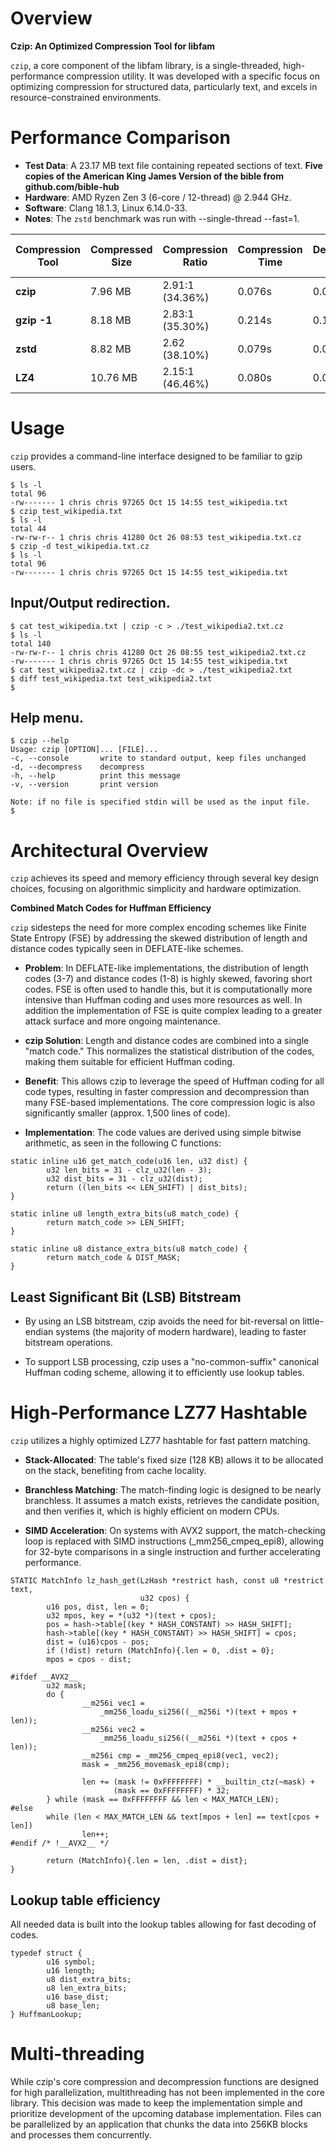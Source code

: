 # Overview

**Czip: An Optimized Compression Tool for libfam**

`czip`, a core component of the libfam library, is a single-threaded, high-performance compression utility. It was developed with a specific focus on optimizing compression for structured data, particularly text, and excels in resource-constrained environments.

# Performance Comparison

- **Test Data**: A 23.17 MB text file containing repeated sections of text. **Five copies of the American King James Version of the bible from github.com/bible-hub**
- **Hardware**: AMD Ryzen Zen 3 (6-core / 12-thread) @ 2.944 GHz.
- **Software**: Clang 18.1.3, Linux 6.14.0-33.
- **Notes**: The `zstd` benchmark was run with --single-thread --fast=1.

| Compression Tool        | Compressed Size | Compression Ratio | Compression Time | Decompression Time | Memory Usage (Compression) | Memory Usage (Decompression) |
|-------------|-----------------|-------------------|------------------|--------------------|----------------------------|------------------------------|
| **czip**    | 7.96 MB         | 2.91:1 (34.36%)   | 0.076s           | 0.033s             | 1.8 MB                     | 1.3 MB                       |
| **gzip -1** | 8.18 MB         | 2.83:1 (35.30%)   | 0.214s           | 0.119s             | 1.8 MB                      | 1.5 MB                        |
| **zstd**    | 8.82 MB   | 2.62 (38.10%)           | 0.079s           | 0.023s             | 22.8 MB                     | 5.0 MB            |
| **LZ4**     | 10.76 MB        | 2.15:1 (46.46%)   | 0.080s           | 0.035s             | 9.7 MB                      | 1.6 MB                       |

# Usage

`czip` provides a command-line interface designed to be familiar to gzip users.

```
$ ls -l 
total 96
-rw------- 1 chris chris 97265 Oct 15 14:55 test_wikipedia.txt
$ czip test_wikipedia.txt
$ ls -l
total 44
-rw-rw-r-- 1 chris chris 41280 Oct 26 08:53 test_wikipedia.txt.cz
$ czip -d test_wikipedia.txt.cz
$ ls -l 
total 96
-rw------- 1 chris chris 97265 Oct 15 14:55 test_wikipedia.txt
```

## Input/Output redirection.

```
$ cat test_wikipedia.txt | czip -c > ./test_wikipedia2.txt.cz   
$ ls -l
total 140
-rw-rw-r-- 1 chris chris 41280 Oct 26 08:55 test_wikipedia2.txt.cz
-rw------- 1 chris chris 97265 Oct 15 14:55 test_wikipedia.txt
$ cat test_wikipedia2.txt.cz | czip -dc > ./test_wikipedia2.txt
$ diff test_wikipedia.txt test_wikipedia2.txt
$ 
```

## Help menu.

```
$ czip --help
Usage: czip [OPTION]... [FILE]...
-c, --console       write to standard output, keep files unchanged
-d, --decompress    decompress
-h, --help          print this message
-v, --version       print version

Note: if no file is specified stdin will be used as the input file.
$ 
```

# Architectural Overview

`czip` achieves its speed and memory efficiency through several key design choices, focusing on algorithmic simplicity and hardware optimization.

**Combined Match Codes for Huffman Efficiency**

`czip` sidesteps the need for more complex encoding schemes like Finite State Entropy (FSE) by addressing the skewed distribution of length and distance codes typically seen in DEFLATE-like schemes.

- **Problem**: In DEFLATE-like implementations, the distribution of length codes (3-7) and distance codes (1-8) is highly skewed, favoring short codes. FSE is often used to handle this, but it is computationally more intensive than Huffman coding and uses more resources as well. In addition the implementation of FSE is quite complex leading to a greater attack surface and more ongoing maintenance.

- **czip Solution**: Length and distance codes are combined into a single "match code." This normalizes the statistical distribution of the codes, making them suitable for efficient Huffman coding.

- **Benefit**: This allows czip to leverage the speed of Huffman coding for all code types, resulting in faster compression and decompression than many FSE-based implementations. The core compression logic is also significantly smaller (approx. 1,500 lines of code).

- **Implementation**: The code values are derived using simple bitwise arithmetic, as seen in the following C functions:

```
static inline u16 get_match_code(u16 len, u32 dist) {
        u32 len_bits = 31 - clz_u32(len - 3);
        u32 dist_bits = 31 - clz_u32(dist);
        return ((len_bits << LEN_SHIFT) | dist_bits);
}

static inline u8 length_extra_bits(u8 match_code) {
        return match_code >> LEN_SHIFT;
}

static inline u8 distance_extra_bits(u8 match_code) {
        return match_code & DIST_MASK;
}
```

## Least Significant Bit (LSB) Bitstream

- By using an LSB bitstream, czip avoids the need for bit-reversal on little-endian systems (the majority of modern hardware), leading to faster bitstream operations.

- To support LSB processing, czip uses a "no-common-suffix" canonical Huffman coding scheme, allowing it to efficiently use lookup tables.

# High-Performance LZ77 Hashtable

`czip` utilizes a highly optimized LZ77 hashtable for fast pattern matching.

- **Stack-Allocated**: The table's fixed size (128 KB) allows it to be allocated on the stack, benefiting from cache locality.

- **Branchless Matching**: The match-finding logic is designed to be nearly branchless. It assumes a match exists, retrieves the candidate position, and then verifies it, which is highly efficient on modern CPUs.

- **SIMD Acceleration**: On systems with AVX2 support, the match-checking loop is replaced with SIMD instructions (_mm256_cmpeq_epi8), allowing for 32-byte comparisons in a single instruction and further accelerating performance.

```
STATIC MatchInfo lz_hash_get(LzHash *restrict hash, const u8 *restrict text,
                             u32 cpos) {
        u16 pos, dist, len = 0;
        u32 mpos, key = *(u32 *)(text + cpos);
        pos = hash->table[(key * HASH_CONSTANT) >> HASH_SHIFT];
        hash->table[(key * HASH_CONSTANT) >> HASH_SHIFT] = cpos;
        dist = (u16)cpos - pos;
        if (!dist) return (MatchInfo){.len = 0, .dist = 0};
        mpos = cpos - dist;

#ifdef __AVX2__
        u32 mask;
        do {
                __m256i vec1 =
                    _mm256_loadu_si256((__m256i *)(text + mpos + len));
                __m256i vec2 =
                    _mm256_loadu_si256((__m256i *)(text + cpos + len));
                __m256i cmp = _mm256_cmpeq_epi8(vec1, vec2);
                mask = _mm256_movemask_epi8(cmp);

                len += (mask != 0xFFFFFFFF) * __builtin_ctz(~mask) +
                       (mask == 0xFFFFFFFF) * 32;
        } while (mask == 0xFFFFFFFF && len < MAX_MATCH_LEN);
#else
        while (len < MAX_MATCH_LEN && text[mpos + len] == text[cpos + len])
                len++;
#endif /* !__AVX2__ */

        return (MatchInfo){.len = len, .dist = dist};
}
```

## Lookup table efficiency

All needed data is built into the lookup tables allowing for fast decoding of codes.

```
typedef struct {
        u16 symbol;
        u16 length;
        u8 dist_extra_bits;
        u8 len_extra_bits;
        u16 base_dist;
        u8 base_len;
} HuffmanLookup;
```

# Multi-threading

While czip's core compression and decompression functions are designed for high parallelization, multithreading has not been implemented in the core library. This decision was made to keep the implementation simple and prioritize development of the upcoming database implementation. Files can be parallelized by an application that chunks the data into 256KB blocks and processes them concurrently.
